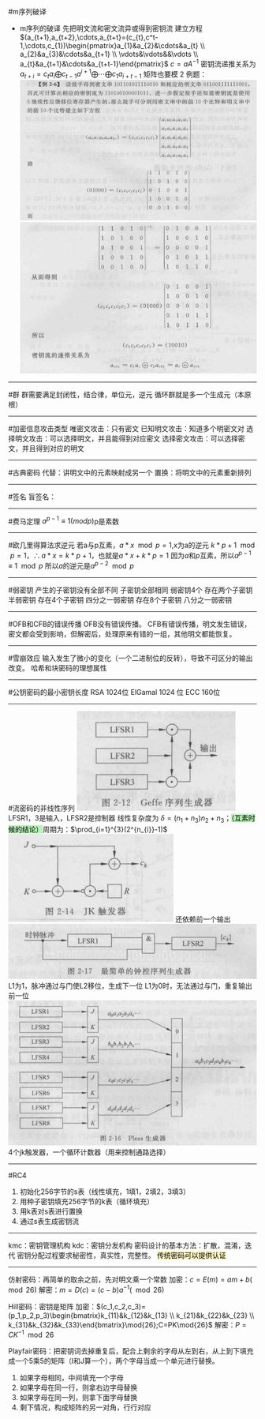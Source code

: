 #m序列破译 
* m序列的破译
	先把明文流和密文流异或得到密钥流
	建立方程$(a_{t+1},a_{t+2},\cdots,a_{t+t}=(c_{t},c^t-1,\cdots,c_{1})\begin{pmatrix}a_{1}&a_{2}&\cdots&a_{t} \\ a_{2}&a_{3}&\cdots&a_{t+1} \\ \vdots&\vdots&&\vdots \\ a_{t}&a_{t+1}&\cdots&a_{t+t-1}\end{pmatrix}$
	$c=aA^{-1}$
	密钥流递推关系为$a_{t+i}=c_{t}a_{i}\bigoplus c_{t-1}a^{i+1}\bigoplus\cdots\bigoplus c_{1}a_{i+t-1}$
	矩阵也要模 2
例题：![](附件/Pasted%20image%2020221012203339.png)
![](附件/Pasted%20image%2020221012203348.png)

---
#群
群需要满足封闭性，结合律，单位元，逆元
循环群就是多一个生成元（本原根）

---
#加密信息攻击类型 
唯密文攻击：只有密文
已知明文攻击：知道多个明密文对
选择明文攻击：可以选择明文，并且能得到对应密文
选择密文攻击：可以选择密文，并且得到对应的明文

---
#古典密码
代替：讲明文中的元素映射成另一个
置换：将明文中的元素重新排列

---
#签名
盲签名：

---
#费马定理 
$a^{p-1}\equiv 1(mod p)$p是素数 

---
#欧几里得算法求逆元
若a与p互素，$a*x\mod p=1$,x为a的逆元
$k*p+1\mod{p}=1$，$\therefore a*x=k*p+1$，也就是$a*x+k*p=1$
因为$a$和$p$互素，所以$a^{p-1}\equiv 1\mod{p}$
所以$a$的逆元是$a^{p-2}\mod{p}$

---
#弱密钥
产生的子密钥没有全部不同
子密钥全部相同 弱密钥4个
存在两个子密钥 半弱密钥
存在4个子密钥 四分之一弱密钥
存在8个子密钥 八分之一弱密钥

---
#OFB和CFB的错误传播
OFB没有错误传播。
CFB有错误传播，明文发生错误，密文都会受到影响，但解密后，处理原来有错的一组，其他明文都能恢复。

---
#雪崩效应
输入发生了微小的变化（一个二进制位的反转），导致不可区分的输出改变。
哈希和块密码的理想属性

---
#公钥密码的最小密钥长度
RSA 1024位
ElGamal 1024 位
ECC 160位

---
#流密码的非线性序列
![](附件/Pasted%20image%2020221022103825.png)
LFSR1，3是输入，LFSR2是控制器 
线性复杂度为 $\delta=(n_1+n_3)n_2+n_3$；<mark style="background: #b8f3b8;">（互素时候的结论）</mark>周期为：$\prod_{i=1}^{3}(2^{n_{i}}-1)$
![](附件/Pasted%20image%2020221022104224.png)
还依赖前一个输出
![](附件/Pasted%20image%2020221022104327.png)
L1为1，脉冲通过与门使L2移位，生成下一位
L1为0时，无法通过与门，重复输出前一位 
![](附件/Pasted%20image%2020221022104515.png)
4个jk触发器，一个循环计数器（用来控制通路选择）

---
#RC4
1. 初始化256字节的s表（线性填充，1填1，2填2，3填3）
2. 用种子密钥填充256字节的k表（循环填充）
3. 用k表对s表进行置换
4. 通过s表生成密钥流

---
kmc：密钥管理机构
kdc：密钥分发机构
密码设计的基本方法：扩散，混淆，迭代
密钥分配过程要求秘密性，真实性，完整性。
<mark style="background: #FFF3A3A6;">传统密码可以提供认证</mark>

---
仿射密码：再简单的取余之前，先对明文乘一个常数
加密：$c=E(m)=am+b(\mod26)$
解密：$m=D(c)=(c-b)a^{-1}(\mod{26})$

Hill密码：密钥是矩阵
加密：$(c_1,c_2,c_3)=(p_1,p_2,p_3)\begin{bmatrix}k_{11}&k_{12}&k_{13} \\ k_{21}&k_{22}&k_{23} \\ k_{31}&k_{32}&k_{33}\end{bmatrix}\mod{26};C=PK\mod{26}$
解密：$P=CK^{-1}\mod{26}$

Playfair密码：把密钥词去掉重复后，配合上剩余的字母从左到右，从上到下填充成一个5乘5的矩阵（I和J算一个），两个字母当成一个单元进行替换。
1. 如果字母相同，中间填充一个字母
2. 如果字母在同一行，则拿右边字母替换
3. 如果字母在同一列，则拿下面字母替换
4. 剩下情况，构成矩阵的另一对角，行行对应
